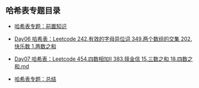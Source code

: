 ## 哈希表专题目录

- [哈希表专题：前置知识]()

- [Day06 哈希表：Leetcode  242.有效的字母异位词  349.两个数组的交集  202.快乐数  1.两数之和](/hash/Day06.md)
- [Day07 哈希表：Leetcode  454.四数相加Ⅱ  383.赎金信  15.三数之和  18.四数之和.md](/hash/Day07.md)
- [哈希表专题：总结]()